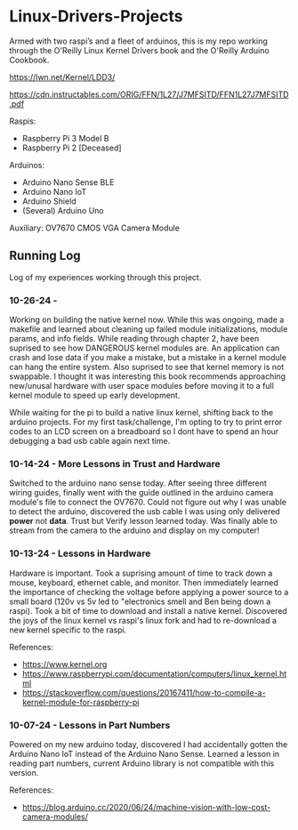 # Linux-Drivers-Projects
Armed with two raspi’s and a fleet of arduinos, this is my repo working 
through the O'Reilly Linux Kernel Drivers book and the O'Reilly Arduino Cookbook.

https://lwn.net/Kernel/LDD3/

https://cdn.instructables.com/ORIG/FFN/1L27/J7MFSITD/FFN1L27J7MFSITD.pdf

Raspis:
- Raspberry Pi 3 Model B
- Raspberry Pi 2 [Deceased]

Arduinos:
- Arduino Nano Sense BLE
- Arduino Nano IoT
- Arduino Shield
- (Several) Arduino Uno

Auxiliary:
OV7670 CMOS VGA Camera Module

## Running Log
Log of my experiences working through this project.

### 10-26-24 - 
Working on building the native kernel now. While this was ongoing, made a makefile and learned about cleaning up failed module initializations, module params, and info fields. While reading through chapter 2, have been suprised to see how DANGEROUS kernel modules are. An application can crash and lose data if you make a mistake, but a mistake in a kernel module can hang the entire system. Also suprised to see that kernel memory is not swappable. I thought it was interesting this book recommends approaching new/unusal hardware with user space modules before moving it to a full kernel module to speed up early development.

While waiting for the pi to build a native linux kernel, shifting back to the arduino projects. For my first task/challenge, I'm opting to try to print error codes to an LCD screen on a breadboard so I dont have to spend an hour debugging a bad usb cable again next time.

### 10-14-24 - More Lessons in Trust and Hardware
Switched to the arduino nano sense today. After seeing three different wiring guides, finally went with the guide outlined in the arduino camera module's file to connect the OV7670. Could not figure out why I was unable to detect the arduino, discovered the usb cable I was using only delivered **power** not **data**. Trust but Verify lesson learned today. Was finally able to stream from the camera to the arduino and display on my computer!

### 10-13-24 - Lessons in Hardware
Hardware is important. Took a suprising amount of time to track down a mouse, keyboard, ethernet cable, and monitor. Then immediately learned the importance of checking the voltage before applying a power source to a small board (120v vs 5v led to "electronics smell and Ben being down a raspi). Took a bit of time to download and install a native kernel. Discovered the joys of the linux kernel vs raspi's linux fork and had to re-download a new kernel specific to the raspi.

References:
- https://www.kernel.org
- https://www.raspberrypi.com/documentation/computers/linux_kernel.html
- https://stackoverflow.com/questions/20167411/how-to-compile-a-kernel-module-for-raspberry-pi

### 10-07-24 - Lessons in Part Numbers
Powered on my new arduino today, discovered I had accidentally gotten the Arduino Nano IoT instead of the Arduino Nano Sense. Learned a lesson in reading part numbers, current Arduino library is not compatible with this version.

References:
- https://blog.arduino.cc/2020/06/24/machine-vision-with-low-cost-camera-modules/

